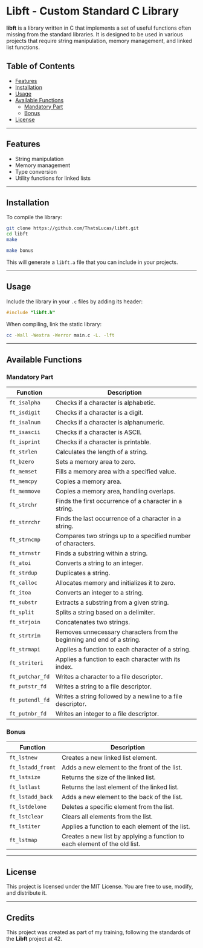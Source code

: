 
# Libft - Custom Standard C Library

**libft** is a library written in C that implements a set of useful functions often missing from the standard libraries. It is designed to be used in various projects that require string manipulation, memory management, and linked list functions.

## Table of Contents
- [Features](#features)
- [Installation](#installation)
- [Usage](#usage)
- [Available Functions](#available-functions)
  - [Mandatory Part](#mandatory-part)
  - [Bonus](#bonus)
- [License](#license)

---

## Features

- String manipulation
- Memory management
- Type conversion
- Utility functions for linked lists

---

## Installation

To compile the library:
```bash
git clone https://github.com/ThatsLucas/libft.git
cd libft
make

make bonus
```

This will generate a `libft.a` file that you can include in your projects.

---

## Usage

Include the library in your `.c` files by adding its header:
```c
#include "libft.h"
```

When compiling, link the static library:
```bash
cc -Wall -Wextra -Werror main.c -L. -lft
```

---

## Available Functions

### Mandatory Part

| Function         | Description                                            |
|------------------|--------------------------------------------------------|
| `ft_isalpha`     | Checks if a character is alphabetic.                   |
| `ft_isdigit`     | Checks if a character is a digit.                      |
| `ft_isalnum`     | Checks if a character is alphanumeric.                 |
| `ft_isascii`     | Checks if a character is ASCII.                        |
| `ft_isprint`     | Checks if a character is printable.                    |
| `ft_strlen`      | Calculates the length of a string.                     |
| `ft_bzero`       | Sets a memory area to zero.                            |
| `ft_memset`      | Fills a memory area with a specified value.            |
| `ft_memcpy`      | Copies a memory area.                                  |
| `ft_memmove`     | Copies a memory area, handling overlaps.               |
| `ft_strchr`      | Finds the first occurrence of a character in a string. |
| `ft_strrchr`     | Finds the last occurrence of a character in a string.  |
| `ft_strncmp`     | Compares two strings up to a specified number of characters. |
| `ft_strnstr`     | Finds a substring within a string.                     |
| `ft_atoi`        | Converts a string to an integer.                       |
| `ft_strdup`      | Duplicates a string.                                   |
| `ft_calloc`      | Allocates memory and initializes it to zero.           |
| `ft_itoa`        | Converts an integer to a string.                       |
| `ft_substr`      | Extracts a substring from a given string.              |
| `ft_split`       | Splits a string based on a delimiter.                  |
| `ft_strjoin`     | Concatenates two strings.                              |
| `ft_strtrim`     | Removes unnecessary characters from the beginning and end of a string. |
| `ft_strmapi`     | Applies a function to each character of a string.      |
| `ft_striteri`    | Applies a function to each character with its index.   |
| `ft_putchar_fd`  | Writes a character to a file descriptor.               |
| `ft_putstr_fd`   | Writes a string to a file descriptor.                  |
| `ft_putendl_fd`  | Writes a string followed by a newline to a file descriptor. |
| `ft_putnbr_fd`   | Writes an integer to a file descriptor.                |

### Bonus

| Function          | Description                                           |
|-------------------|-------------------------------------------------------|
| `ft_lstnew`       | Creates a new linked list element.                    |
| `ft_lstadd_front` | Adds a new element to the front of the list.          |
| `ft_lstsize`      | Returns the size of the linked list.                  |
| `ft_lstlast`      | Returns the last element of the linked list.          |
| `ft_lstadd_back`  | Adds a new element to the back of the list.           |
| `ft_lstdelone`    | Deletes a specific element from the list.             |
| `ft_lstclear`     | Clears all elements from the list.                    |
| `ft_lstiter`      | Applies a function to each element of the list.       |
| `ft_lstmap`       | Creates a new list by applying a function to each element of the old list. |

---

## License

This project is licensed under the MIT License. You are free to use, modify, and distribute it.

---

## Credits

This project was created as part of my training, following the standards of the **Libft** project at 42.
